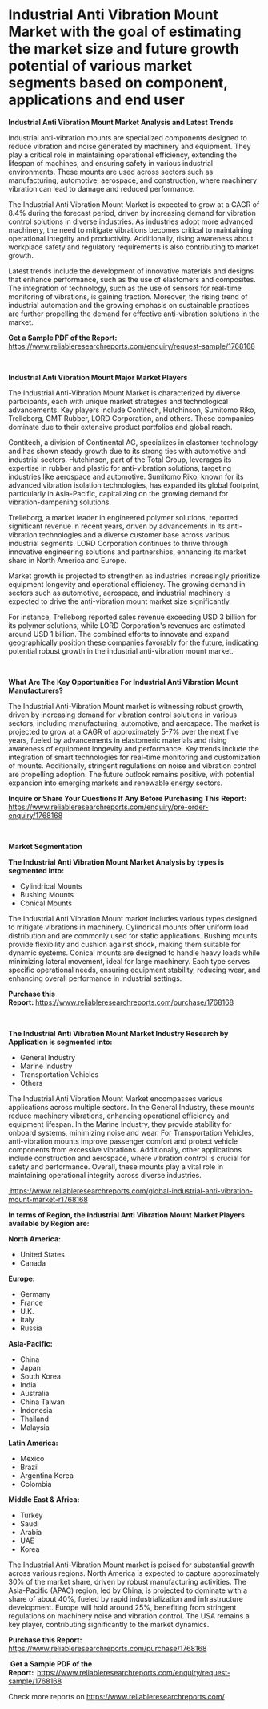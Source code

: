 <p><h1>Industrial Anti Vibration Mount Market with the goal of estimating the market size and future growth potential of various market segments based on component, applications and end user</h1></p><p><strong>Industrial Anti Vibration Mount Market Analysis and Latest Trends</strong></p>
<p><p>Industrial anti-vibration mounts are specialized components designed to reduce vibration and noise generated by machinery and equipment. They play a critical role in maintaining operational efficiency, extending the lifespan of machines, and ensuring safety in various industrial environments. These mounts are used across sectors such as manufacturing, automotive, aerospace, and construction, where machinery vibration can lead to damage and reduced performance.</p><p>The Industrial Anti Vibration Mount Market is expected to grow at a CAGR of 8.4% during the forecast period, driven by increasing demand for vibration control solutions in diverse industries. As industries adopt more advanced machinery, the need to mitigate vibrations becomes critical to maintaining operational integrity and productivity. Additionally, rising awareness about workplace safety and regulatory requirements is also contributing to market growth. </p><p>Latest trends include the development of innovative materials and designs that enhance performance, such as the use of elastomers and composites. The integration of technology, such as the use of sensors for real-time monitoring of vibrations, is gaining traction. Moreover, the rising trend of industrial automation and the growing emphasis on sustainable practices are further propelling the demand for effective anti-vibration solutions in the market.</p></p>
<p><strong>Get a Sample PDF of the Report:&nbsp;</strong> <a href="https://www.reliableresearchreports.com/enquiry/request-sample/1768168?utm_campaign=2273&utm_medium=2&utm_source=Github&utm_content=ia&utm_term=11042025&utm_id=industrial-anti-vibration-mount">https://www.reliableresearchreports.com/enquiry/request-sample/1768168</a></p>
<p>&nbsp;</p>
<p><strong>Industrial Anti Vibration Mount Major Market Players</strong></p>
<p><p>The Industrial Anti-Vibration Mount Market is characterized by diverse participants, each with unique market strategies and technological advancements. Key players include Contitech, Hutchinson, Sumitomo Riko, Trelleborg, GMT Rubber, LORD Corporation, and others. These companies dominate due to their extensive product portfolios and global reach.</p><p>Contitech, a division of Continental AG, specializes in elastomer technology and has shown steady growth due to its strong ties with automotive and industrial sectors. Hutchinson, part of the Total Group, leverages its expertise in rubber and plastic for anti-vibration solutions, targeting industries like aerospace and automotive. Sumitomo Riko, known for its advanced vibration isolation technologies, has expanded its global footprint, particularly in Asia-Pacific, capitalizing on the growing demand for vibration-dampening solutions.</p><p>Trelleborg, a market leader in engineered polymer solutions, reported significant revenue in recent years, driven by advancements in its anti-vibration technologies and a diverse customer base across various industrial segments. LORD Corporation continues to thrive through innovative engineering solutions and partnerships, enhancing its market share in North America and Europe.</p><p>Market growth is projected to strengthen as industries increasingly prioritize equipment longevity and operational efficiency. The growing demand in sectors such as automotive, aerospace, and industrial machinery is expected to drive the anti-vibration mount market size significantly.</p><p>For instance, Trelleborg reported sales revenue exceeding USD 3 billion for its polymer solutions, while LORD Corporation's revenues are estimated around USD 1 billion. The combined efforts to innovate and expand geographically position these companies favorably for the future, indicating potential robust growth in the industrial anti-vibration mount market.</p></p>
<p>&nbsp;</p>
<p><strong>What Are The Key Opportunities For Industrial Anti Vibration Mount Manufacturers?</strong></p>
<p><p>The Industrial Anti-Vibration Mount market is witnessing robust growth, driven by increasing demand for vibration control solutions in various sectors, including manufacturing, automotive, and aerospace. The market is projected to grow at a CAGR of approximately 5-7% over the next five years, fueled by advancements in elastomeric materials and rising awareness of equipment longevity and performance. Key trends include the integration of smart technologies for real-time monitoring and customization of mounts. Additionally, stringent regulations on noise and vibration control are propelling adoption. The future outlook remains positive, with potential expansion into emerging markets and renewable energy sectors.</p></p>
<p><strong>Inquire or Share Your Questions If Any Before Purchasing This Report:</strong> <a href="https://www.reliableresearchreports.com/enquiry/pre-order-enquiry/1768168?utm_campaign=2273&utm_medium=2&utm_source=Github&utm_content=ia&utm_term=11042025&utm_id=industrial-anti-vibration-mount">https://www.reliableresearchreports.com/enquiry/pre-order-enquiry/1768168</a></p>
<p>&nbsp;</p>
<p><strong>Market Segmentation</strong></p>
<p><strong>The Industrial Anti Vibration Mount Market Analysis by types is segmented into:</strong></p>
<p><ul><li>Cylindrical Mounts</li><li>Bushing Mounts</li><li>Conical Mounts</li></ul></p>
<p><p>The Industrial Anti Vibration Mount market includes various types designed to mitigate vibrations in machinery. Cylindrical mounts offer uniform load distribution and are commonly used for static applications. Bushing mounts provide flexibility and cushion against shock, making them suitable for dynamic systems. Conical mounts are designed to handle heavy loads while minimizing lateral movement, ideal for large machinery. Each type serves specific operational needs, ensuring equipment stability, reducing wear, and enhancing overall performance in industrial settings.</p></p>
<p><strong>Purchase this Report:&nbsp;</strong><a href="https://www.reliableresearchreports.com/purchase/1768168?utm_campaign=2273&utm_medium=2&utm_source=Github&utm_content=ia&utm_term=11042025&utm_id=industrial-anti-vibration-mount">https://www.reliableresearchreports.com/purchase/1768168</a></p>
<p>&nbsp;</p>
<p><strong>The Industrial Anti Vibration Mount Market Industry Research by Application is segmented into:</strong></p>
<p><ul><li>General Industry</li><li>Marine Industry</li><li>Transportation Vehicles</li><li>Others</li></ul></p>
<p><p>The Industrial Anti Vibration Mount Market encompasses various applications across multiple sectors. In the General Industry, these mounts reduce machinery vibrations, enhancing operational efficiency and equipment lifespan. In the Marine Industry, they provide stability for onboard systems, minimizing noise and wear. For Transportation Vehicles, anti-vibration mounts improve passenger comfort and protect vehicle components from excessive vibrations. Additionally, other applications include construction and aerospace, where vibration control is crucial for safety and performance. Overall, these mounts play a vital role in maintaining operational integrity across diverse industries.</p></p>
<p><a href="https://www.reliableresearchreports.com/global-industrial-anti-vibration-mount-market-r1768168?utm_campaign=2273&utm_medium=2&utm_source=Github&utm_content=ia&utm_term=11042025&utm_id=industrial-anti-vibration-mount">&nbsp;https://www.reliableresearchreports.com/global-industrial-anti-vibration-mount-market-r1768168</a></p>
<p><strong>In terms of Region, the Industrial Anti Vibration Mount Market Players available by Region are:</strong></p>
<p>
    <p> <strong> North America: </strong>
        <ul>
            <li>United States</li>
            <li>Canada</li>
        </ul>
        </p> 
    <p> <strong> Europe: </strong>
        <ul>
            <li>Germany</li>
            <li>France</li>
            <li>U.K.</li>
            <li>Italy</li>
            <li>Russia</li>
        </ul>
        </p> 
    <p> <strong> Asia-Pacific: </strong>
        <ul>
            <li>China</li>
            <li>Japan</li>
            <li>South Korea</li>
            <li>India</li>
            <li>Australia</li>
            <li>China Taiwan</li>
            <li>Indonesia</li>
            <li>Thailand</li>
            <li>Malaysia</li>
        </ul>
        </p> 
    <p> <strong> Latin America: </strong>
        <ul>
            <li>Mexico</li>
            <li>Brazil</li>
            <li>Argentina Korea</li>
            <li>Colombia</li>
        </ul>
        </p> 
    <p> <strong> Middle East & Africa: </strong>
        <ul>
            <li>Turkey</li>
            <li>Saudi</li>
            <li>Arabia</li>
            <li>UAE</li>
            <li>Korea</li>
        </ul>
    </p>
    </p>
<p><p>The Industrial Anti-Vibration Mount market is poised for substantial growth across various regions. North America is expected to capture approximately 30% of the market share, driven by robust manufacturing activities. The Asia-Pacific (APAC) region, led by China, is projected to dominate with a share of about 40%, fueled by rapid industrialization and infrastructure development. Europe will hold around 25%, benefiting from stringent regulations on machinery noise and vibration control. The USA remains a key player, contributing significantly to the market dynamics.</p></p>
<p><strong>Purchase this Report: </strong><a href="https://www.reliableresearchreports.com/purchase/1768168?utm_campaign=2273&utm_medium=2&utm_source=Github&utm_content=ia&utm_term=11042025&utm_id=industrial-anti-vibration-mount">https://www.reliableresearchreports.com/purchase/1768168</a></p>
<p>&nbsp;<strong>Get a Sample PDF of the Report:&nbsp;&nbsp;</strong><a href="https://www.reliableresearchreports.com/enquiry/request-sample/1768168?utm_campaign=2273&utm_medium=2&utm_source=Github&utm_content=ia&utm_term=11042025&utm_id=industrial-anti-vibration-mount">https://www.reliableresearchreports.com/enquiry/request-sample/1768168</a></p>
<p><strong></strong></p>
<p>Check more reports on <a href="https://www.reliableresearchreports.com/?utm_campaign=2273&utm_medium=2&utm_source=Github&utm_content=ia&utm_term=11042025&utm_id=industrial-anti-vibration-mount">https://www.reliableresearchreports.com/</a></p>